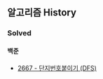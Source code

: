 ## 알고리즘 History

### Solved
#### 백준
- [2667 - 단지번호붙이기 (DFS)](https://www.acmicpc.net/problem/2667) 
